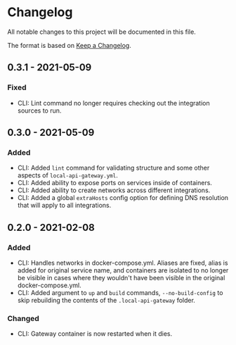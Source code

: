 # Changelog
All notable changes to this project will be documented in this file.

The format is based on [Keep a Changelog](https://keepachangelog.com/en/1.0.0/).

## 0.3.1 - 2021-05-09
### Fixed
 - CLI: Lint command no longer requires checking out the integration sources to run.

## 0.3.0 - 2021-05-09
### Added
 - CLI: Added `lint` command for validating structure and some other aspects of `local-api-gateway.yml`.
 - CLI: Added ability to expose ports on services inside of containers.
 - CLI: Added ability to create networks across different integrations.
 - CLI: Added a global `extraHosts` config option for defining DNS resolution that will apply to all integrations.

## 0.2.0 - 2021-02-08
### Added
 - CLI: Handles networks in docker-compose.yml. Aliases are fixed, alias is added for original service name,
   and containers are isolated to no longer be visible in cases where they wouldn't have been visible in the original
   docker-compose.yml.
 - CLI: Added argument to `up` and `build` commands, `--no-build-config` to skip rebuilding the contents of the
   `.local-api-gateway` folder.

### Changed
 - CLI: Gateway container is now restarted when it dies.
